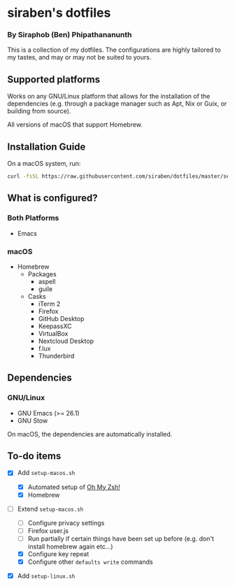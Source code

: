 # siraben's dotfiles
### By Siraphob (Ben) Phipathananunth

This is a collection of my dotfiles.  The configurations are highly
tailored to my tastes, and may or may not be suited to yours.

## Supported platforms
Works on any GNU/Linux platform that allows for the installation of
the dependencies (e.g. through a package manager such as Apt, Nix or
Guix, or building from source).

All versions of macOS that support Homebrew.

## Installation Guide
On a macOS system, run:

``` bash
curl -fsSL https://raw.githubusercontent.com/siraben/dotfiles/master/setup-mac.sh | bash
```

## What is configured?
### Both Platforms
- Emacs
### macOS
- Homebrew
  - Packages
    - aspell
    - guile
  - Casks
    - iTerm 2
    - Firefox
    - GitHub Desktop
    - KeepassXC
    - VirtualBox
    - Nextcloud Desktop
    - f.lux
    - Thunderbird

## Dependencies
### GNU/Linux
- GNU Emacs (>= 26.1)
- GNU Stow

On macOS, the dependencies are automatically installed.

## To-do items
- [x] Add `setup-macos.sh`
  - [x] Automated setup of [Oh My Zsh!](https://ohmyz.sh)
  - [x] Homebrew
- [ ] Extend `setup-macos.sh`
  - [ ] Configure privacy settings
  - [ ] Firefox user.js
  - [ ] Run partially if certain things have been set up before
        (e.g. don't install homebrew again etc...)
  - [x] Configure key repeat
  - [x] Configure other `defaults write` commands
- [x] Add `setup-linux.sh`

